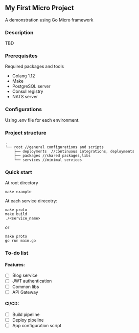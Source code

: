 ## My First Micro Project

A demonstration using Go Micro framework

### Description

TBD

### Prerequisites

Required packages and tools

- Golang 1.12
- Make
- PostgreSQL server
- Consul registry
- NATS server

### Configurations

Using .env file for each environment.

### Project structure

```
.
└── root //general configurations and scripts
    ├── deployments  //continuous integrations, deployments
    ├── packages //shared packages,libs
    └── services //minimal services
```

### Quick start

At root directory

```
make example
```

At each service direcotry:

```
make proto
make build
./<service_name>
```

or

```
make proto
go run main.go
```

### To-do list

#### Features:

- [ ] Blog service
- [ ] JWT authentication
- [ ] Common libs
- [ ] API Gateway

#### CI/CD:

- [ ] Build pipeline
- [ ] Deploy pipeline
- [ ] App configuration script
